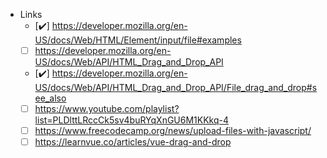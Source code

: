 - Links
    - [✔️] https://developer.mozilla.org/en-US/docs/Web/HTML/Element/input/file#examples
    - [ ] https://developer.mozilla.org/en-US/docs/Web/API/HTML_Drag_and_Drop_API
    - [✔️] https://developer.mozilla.org/en-US/docs/Web/API/HTML_Drag_and_Drop_API/File_drag_and_drop#see_also
    - [ ] https://www.youtube.com/playlist?list=PLDlttLRccCk5sv4buRYqXnGU6M1KKkq-4
    - [ ] https://www.freecodecamp.org/news/upload-files-with-javascript/
    - [ ] https://learnvue.co/articles/vue-drag-and-drop